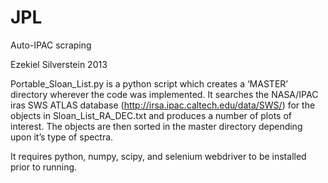 # JPL
Auto-IPAC scraping

Ezekiel Silverstein
2013

Portable_Sloan_List.py is a python script which creates a ‘MASTER’ directory wherever the code was implemented.  It searches the NASA/IPAC iras SWS ATLAS database (http://irsa.ipac.caltech.edu/data/SWS/) for the objects in Sloan_List_RA_DEC.txt and produces a number of plots of interest.  The objects are then sorted in the master directory depending upon it’s type of spectra.

It requires python, numpy, scipy, and selenium webdriver to be installed prior to running.
